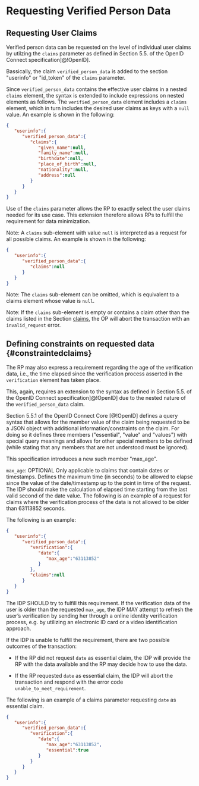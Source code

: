 # Requesting Verified Person Data

## Requesting User Claims

Verified person data can be requested on the level of individual user claims by utilzing the `claims` parameter as defined in Section 5.5. of the OpenID Connect specification]@!OpenID]. 

Bassically, the claim `verified_person_data` is added to the section "userinfo" or "id_token" of the `claims` parameter. 

Since `verified_person_data` contains the effective user claims in a nested `claims` element, the syntax is extended to include expressions on nested elements as follows. The `verified_person_data` element includes a `claims` element, which in turn includes the desired user claims as keys with a `null` value. An example is shown in the following:

```json
{  
   "userinfo":{  
      "verified_person_data":{  
         "claims":{  
            "given_name":null,
            "family_name":null,
            "birthdate":null,
            "place_of_birth":null,
            "nationality":null,
            "address":null
         }
      }
   }	
}
```

Use of the `claims` parameter allows the RP to exactly select the user claims needed for its use case. This extension therefore allows RPs to fulfill the requirement for data minimization.

Note: A `claims` sub-element with value `null` is interpreted as a request for all possible claims. An example is shown in the following:

```json
{  
   "userinfo":{  
      "verified_person_data":{  
         "claims":null
      }
   }	
}
```

Note: The `claims` sub-element can be omitted, which is equivalent to a claims element whose value is `null`.

Note: If the `claims` sub-element is empty or contains a claim other than the claims listed in the Section [claims](#claimselement), the OP will abort the transaction with an `invalid_request` error.

## Defining constraints on requested data {#constraintedclaims}

The RP may also express a requirement regarding the age of the verification data, i.e., the time elapsed since the verification process asserted in the `verification` element has taken place. 

This, again, requires an extension to the syntax as defined in Section 5.5. of the OpenID Connect specification]@!OpenID] due to the nested nature of the `verified_person_data` claim.

Section 5.5.1 of the OpenID Connect Core [@!OpenID] defines a query syntax that allows for the member value of the claim being requested to be a JSON object with additional information/constraints on the claim. For doing so it defines three members ("essential", "value" and "values") with special query 
meanings and allows for other special members to be defined (while stating that any members that are not understood must be ignored).

This specification introduces a new such member "max_age".

`max_age`: OPTIONAL Only applicable to claims that contain dates or timestamps. Defines the maximum time (in seconds) to be allowed to elapse since the value of the date/timestamp up to the point in time of the request. The IDP should make the calculation of elapsed time starting from the last valid second of the date value. The following is an example of a request for claims where the verification process of the data is not allowed to be older than 63113852 seconds.

The following is an example:

```json
{  
   "userinfo":{  
      "verified_person_data":{  
         "verification":{  
            "date":{  
               "max_age":"63113852"
            }
         },
         "claims":null
      }
   }
}
```

The IDP SHOULD try to fulfill this requirement. If the verification data of the user is older than the requested `max_age`, the IDP MAY attempt to refresh the user’s verification by sending her through a online identity verification process, e.g. by utilizing an electronic ID card or a video identification approach. 

If the IDP is unable to fulfill the requirement, there are two possible outcomes of the transaction:

* If the RP did not request `date` as essential claim, the IDP will provide the RP with the data available and the RP may decide how to use the data. 

* If the RP requested `date` as essential claim, the IDP will abort the transaction and respond with the error code `unable_to_meet_requirement`. 

The following is an example of a claims parameter requesting `date` as essential claim.

```json
{  
   "userinfo":{  
      "verified_person_data":{  
         "verification":{  
            "date":{  
               "max_age":"63113852",
               "essential":true
            }
         }
      }
   }
}
```

